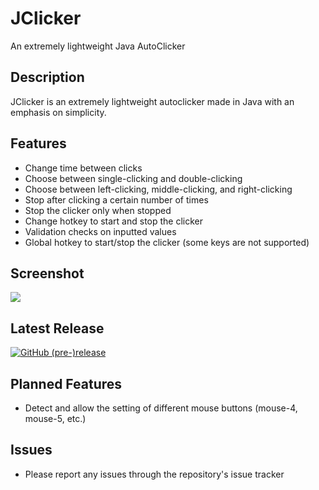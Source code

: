 # JClicker
An extremely lightweight Java AutoClicker

## Description
JClicker is an extremely lightweight autoclicker made in Java with an emphasis on simplicity.

## Features
  - Change time between clicks
  - Choose between single-clicking and double-clicking
  - Choose between left-clicking, middle-clicking, and right-clicking
  - Stop after clicking a certain number of times
  - Stop the clicker only when stopped
  - Change hotkey to start and stop the clicker
  - Validation checks on inputted values
  - Global hotkey to start/stop the clicker (some keys are not supported)

## Screenshot
![](https://i.imgur.com/p0Y5V6T.png)

## Latest Release
[![GitHub (pre-)release](https://img.shields.io/github/release/Bonfire/JClicker/all.svg)](https://github.com/Bonfire/JClicker/releases)

## Planned Features
  - Detect and allow the setting of different mouse buttons (mouse-4, mouse-5, etc.)

## Issues
  - Please report any issues through the repository's issue tracker
